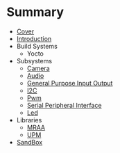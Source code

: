 # Summary

* [Cover](README.md)
* [Introduction](documentation/Introduction.md)
* Build Systems
   * Yocto
* Subsystems
   * [Camera](documentation/Camera.md)
   * [Audio](documentation/Audio.md)
   * [General Purpose Input Output](documentation/GeneralPurposeInputOutput.md)
   * [I2C](documentation/I2c.md)
   * [Pwm](documentation/Pwm.md)
   * [Serial Peripheral Interface](documentation/SerialPeripheralInterface.md)
   * [Led](documentation/Led.md)
* Libraries
   * [MRAA](documentation/Mraa.md)
   * [UPM](documentation/Upm.md)
* [SandBox](documentation/Sandbox.md)

